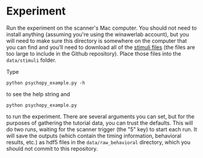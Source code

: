 # Experiment

Run the experiment on the scanner's Mac computer. You should not need
to install anything (assuming you're using the winawerlab account),
but you will need to make sure this directory is somewhere on the
computer that you can find and you'll need to download all of
the [stimuli files](https://osf.io/jm42p/) (the files are too large to
include in the Github repository). Place those files into the
`data/stimuli` folder.

Type

```
python psychopy_example.py -h
```

to see the help string and
 
```
python psychopy_example.py
```
 
to run the experiment. There are several arguments you can set, but
for the purposes of gathering the tutorial data, you can trust the
defaults. This will do two runs, waiting for the scanner trigger (the
"5" key) to start each run. It will save the outputs (which contain
the timing information, behavioral results, etc.) as hdf5 files in the
`data/raw_behavioral` directory, which you should not commit to this
repository.
